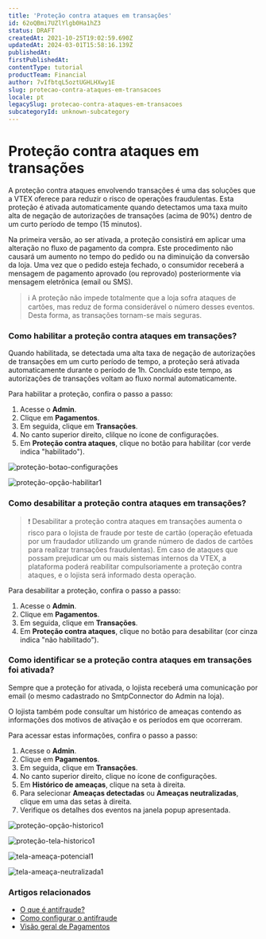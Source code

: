 ```yaml
---
title: 'Proteção contra ataques em transações'
id: 62oQBmi7UZlYlgb0Ha1hZ3
status: DRAFT
createdAt: 2021-10-25T19:02:59.690Z
updatedAt: 2024-03-01T15:58:16.139Z
publishedAt: 
firstPublishedAt: 
contentType: tutorial
productTeam: Financial
author: 7vIfbtqL5oztUGHLHXwy1E
slug: protecao-contra-ataques-em-transacoes
locale: pt
legacySlug: protecao-contra-ataques-em-transacoes
subcategoryId: unknown-subcategory
---
```


# Proteção contra ataques em transações

A proteção contra ataques envolvendo transações é uma das soluções que a VTEX oferece para reduzir o risco de operações fraudulentas. Esta proteção é ativada automaticamente quando detectamos uma taxa muito alta de negação de autorizações de transações (acima de 90%) dentro de um curto período de tempo (15 minutos).

Na primeira versão, ao ser ativada, a proteção consistirá em aplicar uma alteração no fluxo de pagamento da compra. Este procedimento não causará um aumento no tempo do pedido ou na diminuição da conversão da loja. Uma vez que o pedido esteja fechado, o consumidor receberá a mensagem de pagamento aprovado (ou reprovado) posteriormente via mensagem eletrônica (email ou SMS).

>ℹ️ A proteção não impede totalmente que a loja sofra ataques de cartões, mas reduz de forma considerável o número desses eventos. Desta forma, as transações tornam-se mais seguras.

### Como habilitar a proteção contra ataques em transações?

Quando habilitada, se detectada uma alta taxa de negação de autorizações de transações em um curto período de tempo, a proteção será ativada automaticamente durante o período de 1h. Concluído este tempo, as autorizações de transações voltam ao fluxo normal automaticamente. 

Para habilitar a proteção, confira o passo a passo:

1. Acesse o __Admin__.
2. Clique em __Pagamentos__.
3. Em seguida, clique em __Transações__.
4. No canto superior direito, clilque no ícone de configurações.
5. Em __Proteção contra ataques__, clique no botão para habilitar (cor verde indica "habilitado").

![proteção-botao-configurações](//images.ctfassets.net/alneenqid6w5/1jhGP8FOgMtkEp0O8AqOnX/c36c317b8cd30966cd76901c897219f3/prote____o-botao-configura____es.png)

![proteção-opção-habilitar1](//images.ctfassets.net/alneenqid6w5/kk96NiBFAUzzuv23FbQeu/7f4c2e67f22c7aaa2886f9850a3fcc03/prote____o-op____o-habilitar1.png)

### Como desabilitar a proteção contra ataques em transações?

>❗ Desabilitar a proteção contra ataques em transações aumenta o risco para o lojista de fraude por teste de cartão (operação efetuada por um fraudador utilizando um grande número de dados de cartões para realizar transações fraudulentas). Em caso de ataques que possam prejudicar um ou mais sistemas internos da VTEX, a plataforma poderá reabilitar compulsoriamente a proteção contra ataques, e o lojista será informado desta operação.

Para desabilitar a proteção, confira o passo a passo:

1. Acesse o __Admin__.
2. Clique em __Pagamentos__.
3. Em seguida, clique em __Transações__.
4. Em __Proteção contra ataques__, clique no botão para desabilitar (cor cinza indica "não habilitado").

### Como identificar se a proteção contra ataques em transações foi ativada?

Sempre que a proteção for ativada, o lojista receberá uma comunicação por email (o mesmo cadastrado no SmtpConnector do Admin na loja).

O lojista também pode consultar um histórico de ameaças contendo as informações dos motivos de ativação e os períodos em que ocorreram. 

Para acessar estas informações, confira o passo a passo:

1. Acesse o __Admin__.
2. Clique em __Pagamentos__.
3. Em seguida, clique em __Transações__.
4. No canto superior direito, clique no ícone de configurações.
5. Em __Histórico de ameaças__, clique na seta à direita.
6. Para selecionar __Ameaças detectadas__ ou __Ameaças neutralizadas__, clique em uma das setas à direita.
7. Verifique os detalhes dos eventos na janela popup apresentada.

![proteção-opção-historico1](//images.ctfassets.net/alneenqid6w5/19hGY1Jjv5DOBXABIxCnxd/43d9eb3c6c754576e2879fbc9c5f62bc/prote____o-op____o-historico1.png)

![proteção-tela-historico1](//images.ctfassets.net/alneenqid6w5/6p6N8EV2PnhzbnxFUkOWda/bec651a71aa79f2374426afefe8cdf23/prote____o-tela-historico1.png)

![tela-ameaça-potencial1](//images.ctfassets.net/alneenqid6w5/4l9WCe1f7yYN9Gx0sczBXK/40dddb9cb38a2b415a57c262fc61faa0/tela-amea__a-potencial1.png)

![tela-ameaça-neutralizada1](//images.ctfassets.net/alneenqid6w5/68JvVENRbcGGOcBFXno54/fe85365340965f6d7927f2d6525d27a2/tela-amea__a-neutralizada1.png)

### Artigos relacionados

- [O que é antifraude?](https://help.vtex.com/pt/tutorial/o-que-e-antifraude)
- [Como configurar o antifraude](https://help.vtex.com/pt/tutorial/como-configurar-antifraude)
- [Visão geral de Pagamentos](https://help.vtex.com/pt/tutorial/pci-gateway-visao-geral)

